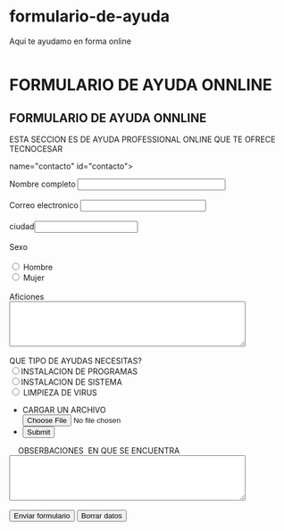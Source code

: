 # formulario-de-ayuda
Aqui te ayudamo en forma online
<p></p>
<p>
<script type="text/javascript" src="view.js"></script>
<script type="text/javascript" src="calendar.js"></script>
</p>
<p><img id="top" src="top.png" alt="" /></p>
<div id="form_container">
<h1><a>FORMULARIO DE AYUDA ONNLINE</a></h1>
<form id="form_40185" class="appnitro" enctype="multipart/form-data" method="post" action="">
<div class="form_description">
<h2>FORMULARIO DE AYUDA ONNLINE</h2>
<p>ESTA SECCION ES DE AYUDA PROFESSIONAL ONLINE QUE TE OFRECE TECNOCESAR</p>
<p></p>
<p></p>
</div>
<ul>
<ul></ul>
</ul>
</form></div>
<p></p>
<form action="https://formspree.io/f/{form_id}" method="post"> name="contacto" id="contacto">
<p>Nombre completo <input name="nombre" type="text" id="nombre completo" size="30" maxlength="100" /> <br /><br />Correo electronico <input name="email" type="text" onblur="MM_validateForm('email','','NisEmail');return document.MM_returnValue" size="25" maxlength="100" /> <br /><br />ciudad<input name="poblacion" type="text" onblur="MM_validateForm('poblacion','','R');return document.MM_returnValue" size="20" maxlength="60" /> <br /><br />Sexo <br /><br /><input type="radio" name="GrupoOpciones1" value="1" id="GrupoOpciones1_0" /> Hombre <br /><input type="radio" name="GrupoOpciones1" value="2" id="GrupoOpciones1_1" /> Mujer <br /><br />Aficiones <br /><textarea cols="50" rows="5" name="comentarios"></textarea> <br /><br />QUE TIPO DE AYUDAS NECESITAS?<br /><input type="radio" name="GrupoOpciones2" value="regular" />INSTALACION DE PROGRAMAS<br /><input type="radio" name="GrupoOpciones2" value="mucho" />INSTALACION DE SISTEMA<br /><input type="radio" name="GrupoOpciones2" value="mal" /> LIMPIEZA DE VIRUS</p>
<ul>
<li id="li_6"><label class="description" for="element_6">CARGAR UN ARCHIVO </label>
<div><input id="element_6" name="element_6" class="element file" type="file" /></div>
</li>
<li class="buttons"><input type="hidden" name="form_id" value="40185" /> <input id="saveForm" class="button_text" type="submit" name="submit" value="Submit" /></li>
</ul>
</form>
<div id="footer">
<p>&nbsp; &nbsp; OBSERBACIONES&nbsp; EN QUE SE ENCUENTRA<br /><textarea cols="50" rows="5" name="opinion"></textarea> <br /><br /><input type="submit" value="Enviar formulario" /> <input type="Reset" value="Borrar datos" /></p>
<div id="footer"><!--?php 
$nombre = $_POST['nombre'];
$correo_electronico= $_POST['email'];
$ciudad = $_POST['ciudad'];
$sexo=$_POST['GrupoOpciones1'];
$aficiones=$_POST['comentarios'];
$radio= $_POST['GrupoOpciones2'];
$CARGAR UN ARCHIVO=POST['element file'];
$opinion=$_POST['opinion'];

$header = 'From: ' . $mail . ", de la poblacion ".$poblacion."\r\n";
$header .= "X-Mailer: PHP/" . phpversion() . " \r\n";
$header .= "Mime-Version: 1.0 \r\n";
$header .= "Content-Type: text/plain";

$message = "Este mensaje fue enviado por: " . $name . " \r\n";
$mensaje .= "Su e-mail es: " . $mail . " \r\n";
$mensaje .= "sexo" . $_POST['GrupoOpciones1'] . " \r\n";
$mensaje .= "aficiones " . $_POST['comentarios'] . " \r\n";
$mensaje .= "QUE TIPO DE AYUDAS NECESITAS" . $_POST['GrupoOpciones2'] . " \r\n";
$mensaje .="danos tu opinion".$_POST['opinion'] . " \r\n";
$mensaje .= "Enviado el " . date('d/m/Y', time());

$para = 'pequermixer@gmail.com';
$asunto = 'Mensaje de TECNOCESAR (Gracias por elejirnos - En breve sera atendid@)';

mail($para, $asunto, utf8_decode($message), $header);

echo 'mensaje enviado correctamente';
?-->
<p>Generated by <a href="http://www.phpform.org">PEQUERMIXER PARA TECNOCESAR</a> <img id="bottom" src="bottom.png" alt="" /></p>
</div>
</div>
